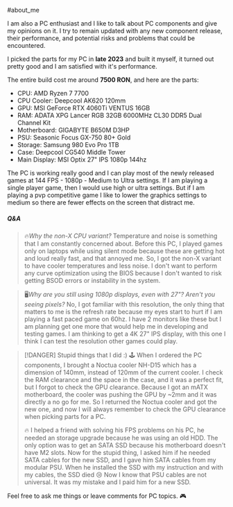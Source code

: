 #about_me 

I am also a PC enthusiast and I like to talk about PC components and give my opinions on it. I try to remain updated with any new component release, their performance, and potential risks and problems that could be encountered.

I picked the parts for my PC in **late 2023** and built it myself, it turned out pretty good and I am satisfied with it's performance.

The entire build cost me around **7500 RON**, and here are the parts:

- CPU: AMD Ryzen 7 7700
- CPU Cooler: Deepcool AK620 120mm
- GPU: MSI GeForce RTX 4060Ti VENTUS 16GB
- RAM: ADATA XPG Lancer RGB 32GB 6000MHz CL30 DDR5 Dual Channel Kit
- Motherboard: GIGABYTE B650M D3HP
- PSU: Seasonic Focus GX-750 80+ Gold
- Storage: Samsung 980 Evo Pro 1TB
- Case: Deepcool CG540 Middle Tower
- Main Display: MSI Optix 27" IPS 1080p 144hz

The PC is working really good and I can play most of the newly released games at 144 FPS - 1080p - Medium to Ultra settings. If I am playing a single player game, then I would use high or ultra settings. But if I am playing a pvp competitive game I like to lower the graphics settings to medium so there are fewer effects on the screen that distract me.
##### Q&A
>  🔥*Why the non-X CPU variant?*
>  Temperature and noise is something that I am constantly concerned about. Before this PC, I played games only on laptops while using silent mode because these are getting hot and loud really fast, and that annoyed me.
>  So, I got the non-X variant to have cooler temperatures and less noise. I don't want to perform any curve optimization using the BIOS because I don't wanted to risk getting BSOD errors or instability in the system.

> 🖥*Why are you still using 1080p displays, even with 27"? Aren't you seeing pixels?*
> No, I got familiar with this resolution, the only thing that matters to me is the refresh rate because my eyes start to hurt if I am playing a fast paced game on 60hz.
> I have 2 monitors like these but I am planning get one more that would help me in developing and testing games. I am thinking to get a 4K 27" IPS display, with this one I think I can test the resolution other games could play.

>[!DANGER] Stupid things that I did :)
> 🕹 When I ordered the PC components, I brought a Noctua cooler NH-D15 which has a dimension of 140mm, instead of 120mm of the current cooler. I check the RAM clearance and the space in the case, and it was a perfect fit, but I forgot to check the GPU clearance. Because I got an mATX motherboard, the cooler was pushing the GPU by ~2mm and it was directly a no go for me. So I returned the Noctua cooler and got the new one, and now I will always remember to check the GPU clearance when picking parts for a PC.
> 
> 🔥 I helped a friend with solving his FPS problems on his PC, he needed an storage upgrade because he was using an old HDD. The only option was to get an SATA SSD because his motherboard doesn't have M2 slots.
> Now for the stupid thing, I asked him if he needed SATA cables for the new SSD, and I gave him SATA cables from my modular PSU. When he installed the SSD with my instruction and with my cables, the SSD died 😢
> Now I know that PSU cables are not universal. It was my mistake and I paid him for a new SSD. 

Feel free to ask me things or leave comments for PC topics. 🎮